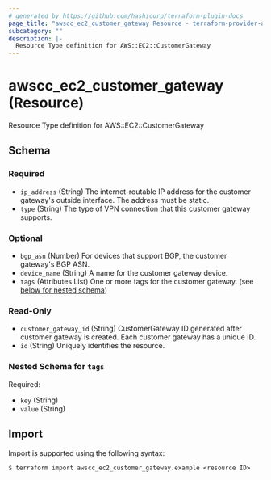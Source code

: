 ```yaml
---
# generated by https://github.com/hashicorp/terraform-plugin-docs
page_title: "awscc_ec2_customer_gateway Resource - terraform-provider-awscc"
subcategory: ""
description: |-
  Resource Type definition for AWS::EC2::CustomerGateway
---
```


# awscc_ec2_customer_gateway (Resource)

Resource Type definition for AWS::EC2::CustomerGateway



<!-- schema generated by tfplugindocs -->
## Schema

### Required

- `ip_address` (String) The internet-routable IP address for the customer gateway's outside interface. The address must be static.
- `type` (String) The type of VPN connection that this customer gateway supports.

### Optional

- `bgp_asn` (Number) For devices that support BGP, the customer gateway's BGP ASN.
- `device_name` (String) A name for the customer gateway device.
- `tags` (Attributes List) One or more tags for the customer gateway. (see [below for nested schema](#nestedatt--tags))

### Read-Only

- `customer_gateway_id` (String) CustomerGateway ID generated after customer gateway is created. Each customer gateway has a unique ID.
- `id` (String) Uniquely identifies the resource.

<a id="nestedatt--tags"></a>
### Nested Schema for `tags`

Required:

- `key` (String)
- `value` (String)

## Import

Import is supported using the following syntax:

```shell
$ terraform import awscc_ec2_customer_gateway.example <resource ID>
```
